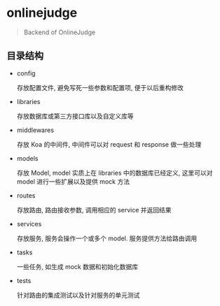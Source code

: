 # onlinejudge

> Backend of OnlineJudge



## 目录结构

- config

  存放配置文件, 避免写死一些参数和配置项, 便于以后重构修改

- libraries

  存放数据库或第三方接口库以及自定义库等

- middlewares

  存放 Koa 的中间件, 中间件可以对 request 和 response 做一些处理

- models

  存放 Model, model 实质上在 libraries 中的数据库已经定义, 这里可以对 model 进行一些扩展以及提供 mock 方法

- routes

  存放路由, 路由接收参数, 调用相应的 service 并返回结果

- services

  存放服务, 服务会操作一个或多个 model. 服务提供方法给路由调用

- tasks

  一些任务, 如生成 mock 数据和初始化数据库

- tests

  针对路由的集成测试以及针对服务的单元测试


